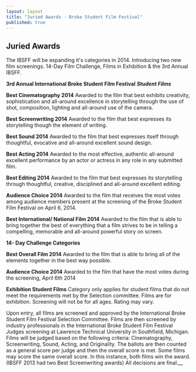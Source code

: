 ```yaml
---
layout: layout
title: "Juried Awards - Broke Student Film Festival"
published: true
---
```


## Juried Awards

The IBSFF will be expanding it's categories in 2014. Introducing two new film screenings. 14-Day Film Challenge, Films in Exhibition & the 3rd Annual IBSFF. 

**3rd Annual International Broke Student Film Festival**
 	_**Student Films**_


**Best Cinematography 2014**
Awarded to the film that best exhibits creativity, sophistication and all-around excellence in storytelling through the use of shot, composition, lighting and all-around use of the camera.

**Best Screenwriting 2014**
Awarded to the film that best expresses its storytelling though the element of writing.

**Best Sound 2014**
Awarded to the film that best expresses itself through thoughtful, evocative and all-around excellent sound design.

**Best Acting 2014**
Awarded to the most effective, authentic all-around excellent performance by an actor or actress in any role in any submitted film.

**Best Editing 2014**
Awarded to the film that best expresses its storytelling through thoughtful, creative, disciplined and all-around excellent editing.

**Audience Choice 2014**
Awarded to the film that receives the most votes among audience members present at the screening of the Broke Student Film Festival on April 6, 2014. 

**Best International/ National Film 2014**
Awarded to the film that is able to bring together the best of everything that a film strives to be in telling a compelling, memorable and all-around powerful story on screen. 




**14- Day Challenge Categories**


**Best Overall Film 2014**
Awarded to the film that is able to bring all of the elements together in the best way possible. 

**Audience Choice 2014**
Awarded to the film that have the most votes during the screening, April 6th 2014





**Exhibition Student Films**
Category only applies for student films that do not meet the requirements met by the Selection committee. Films are for exhibition. Screening will not be for all ages. Rating may vary. 




Upon entry, all films are screened and approved by the International Broke Student Film Festival Selection Committee. Films are then screened by industry professionals in the  International Broke Student Film Festival Judges screening at Lawrence Technical University in Southfield, Michigan. Films will be judged based on the following criteria: Cinematography, Screenwriting, Sound, Acting, and Originality. The ballots are then counted as a general score per judge and then the overall score is met. Some films may score the same overall score. In this instance, both films win the award. (IBSFF 2013 had two Best Screenwriting awards) All decisions are final.__